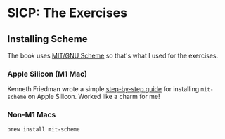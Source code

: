 # SICP: The Exercises

## Installing Scheme

The book uses [MIT/GNU Scheme](https://www.gnu.org/software/mit-scheme/) so that's what I used for the exercises.

### Apple Silicon (M1 Mac)

Kenneth Friedman wrote a simple [step-by-step guide](https://www.kennethfriedman.org/thoughts/2021/mit-scheme-on-apple-silicon/) for installing `mit-scheme` on Apple Silicon. Worked like a charm for me!

### Non-M1 Macs

```sh
brew install mit-scheme
```
